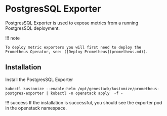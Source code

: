 # PostgresSQL Exporter

PostgresSQL Exporter is used to expose metrics from a running PostgresSQL deployment.

!!! note

    To deploy metric exporters you will first need to deploy the Prometheus Operator, see: ([Deploy Prometheus](prometheus.md)).

## Installation

Install the PostgresSQL Exporter

``` shell
kubectl kustomize --enable-helm /opt/genestack/kustomize/prometheus-postgres-exporter | kubectl -n openstack apply  -f -
```

!!! success
    If the installation is successful, you should see the exporter pod in the openstack namespace.
